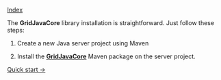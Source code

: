 [Index](Documentation.md)

The **GridJavaCore** library installation is straightforward. Just follow these steps:

1. Create a new Java server project using Maven

2. Install the [**GridJavaCore**](https://central.sonatype.com/artifact/me.agno/gridjavacore) Maven package on the server project.

 
[Quick start ->](Quick_start.md)